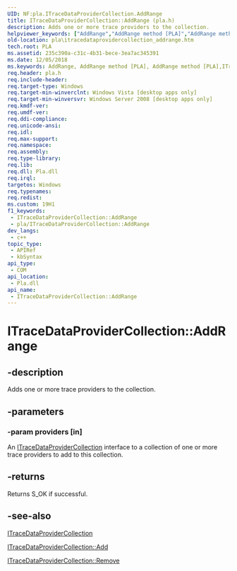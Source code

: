 ```yaml
---
UID: NF:pla.ITraceDataProviderCollection.AddRange
title: ITraceDataProviderCollection::AddRange (pla.h)
description: Adds one or more trace providers to the collection.
helpviewer_keywords: ["AddRange","AddRange method [PLA]","AddRange method [PLA]","ITraceDataProviderCollection interface","ITraceDataProviderCollection interface [PLA]","AddRange method","ITraceDataProviderCollection.AddRange","ITraceDataProviderCollection::AddRange","base.itracedataprovidercollection_addrange","pla.itracedataprovidercollection_addrange","pla/ITraceDataProviderCollection::AddRange"]
old-location: pla\itracedataprovidercollection_addrange.htm
tech.root: PLA
ms.assetid: 235c390a-c31c-4b31-bece-3ea7ac345391
ms.date: 12/05/2018
ms.keywords: AddRange, AddRange method [PLA], AddRange method [PLA],ITraceDataProviderCollection interface, ITraceDataProviderCollection interface [PLA],AddRange method, ITraceDataProviderCollection.AddRange, ITraceDataProviderCollection::AddRange, base.itracedataprovidercollection_addrange, pla.itracedataprovidercollection_addrange, pla/ITraceDataProviderCollection::AddRange
req.header: pla.h
req.include-header: 
req.target-type: Windows
req.target-min-winverclnt: Windows Vista [desktop apps only]
req.target-min-winversvr: Windows Server 2008 [desktop apps only]
req.kmdf-ver: 
req.umdf-ver: 
req.ddi-compliance: 
req.unicode-ansi: 
req.idl: 
req.max-support: 
req.namespace: 
req.assembly: 
req.type-library: 
req.lib: 
req.dll: Pla.dll
req.irql: 
targetos: Windows
req.typenames: 
req.redist: 
ms.custom: 19H1
f1_keywords:
 - ITraceDataProviderCollection::AddRange
 - pla/ITraceDataProviderCollection::AddRange
dev_langs:
 - c++
topic_type:
 - APIRef
 - kbSyntax
api_type:
 - COM
api_location:
 - Pla.dll
api_name:
 - ITraceDataProviderCollection::AddRange
---
```


# ITraceDataProviderCollection::AddRange


## -description

Adds one or more trace providers to the collection.

## -parameters

### -param providers [in]

An <a href="/previous-versions/windows/desktop/api/pla/nn-pla-itracedataprovidercollection">ITraceDataProviderCollection</a> interface to a collection of one or more trace providers to add to this collection.

## -returns

Returns S_OK if successful.

## -see-also

<a href="/previous-versions/windows/desktop/api/pla/nn-pla-itracedataprovidercollection">ITraceDataProviderCollection</a>



<a href="/previous-versions/windows/desktop/api/pla/nf-pla-itracedataprovidercollection-add">ITraceDataProviderCollection::Add</a>



<a href="/previous-versions/windows/desktop/api/pla/nf-pla-itracedataprovidercollection-remove">ITraceDataProviderCollection::Remove</a>

